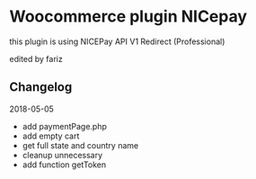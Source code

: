 # Woocommerce plugin NICepay

this plugin is using NICEPay API V1 Redirect (Professional)

edited by fariz

## Changelog

2018-05-05
- add paymentPage.php
- add empty cart
- get full state and country name
- cleanup unnecessary
- add function getToken